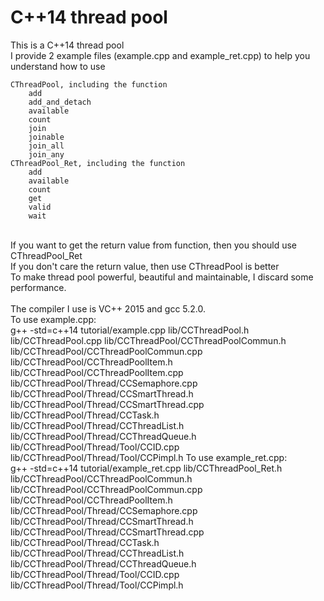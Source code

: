 # C++14 thread pool
This is a C++14 thread pool<br/>
I provide 2 example files (example.cpp and example_ret.cpp) to help you understand how to use

	CThreadPool, including the function
		add
		add_and_detach
		available
		count
		join
		joinable
		join_all
		join_any
	CThreadPool_Ret, including the function
		add
		available
		count
		get
		valid
		wait
<br/>
If you want to get the return value from function, then you should use CThreadPool_Ret<br/>
If you don't care the return value, then use CThreadPool is better<br/>
To make thread pool powerful, beautiful and maintainable, I discard some performance.
<br/><br/>
The compiler I use is VC++ 2015 and gcc 5.2.0.<br/>
To use example.cpp:<br/>
g++ -std=c++14 tutorial/example.cpp lib/CCThreadPool.h lib/CCThreadPool.cpp lib/CCThreadPool/CCThreadPoolCommun.h lib/CCThreadPool/CCThreadPoolCommun.cpp lib/CCThreadPool/CCThreadPoolItem.h lib/CCThreadPool/CCThreadPoolItem.cpp lib/CCThreadPool/Thread/CCSemaphore.cpp lib/CCThreadPool/Thread/CCSmartThread.h lib/CCThreadPool/Thread/CCSmartThread.cpp lib/CCThreadPool/Thread/CCTask.h lib/CCThreadPool/Thread/CCThreadList.h lib/CCThreadPool/Thread/CCThreadQueue.h lib/CCThreadPool/Thread/Tool/CCID.cpp lib/CCThreadPool/Thread/Tool/CCPimpl.h
To use example_ret.cpp:<br/>
g++ -std=c++14 tutorial/example_ret.cpp lib/CCThreadPool_Ret.h lib/CCThreadPool/CCThreadPoolCommun.h lib/CCThreadPool/CCThreadPoolCommun.cpp lib/CCThreadPool/CCThreadPoolItem.h lib/CCThreadPool/Thread/CCSemaphore.cpp lib/CCThreadPool/Thread/CCSmartThread.h lib/CCThreadPool/Thread/CCSmartThread.cpp lib/CCThreadPool/Thread/CCTask.h lib/CCThreadPool/Thread/CCThreadList.h lib/CCThreadPool/Thread/CCThreadQueue.h lib/CCThreadPool/Thread/Tool/CCID.cpp lib/CCThreadPool/Thread/Tool/CCPimpl.h
